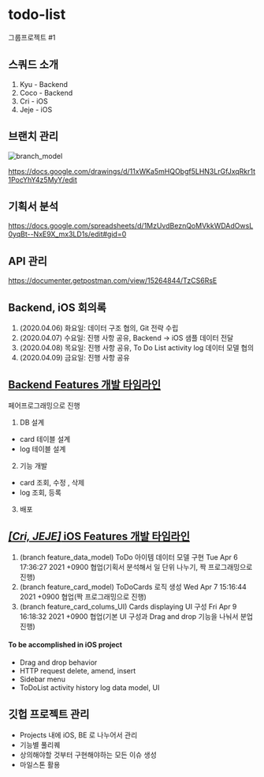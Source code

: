 # todo-list
그룹프로젝트 #1

## 스쿼드 소개
1. Kyu - Backend
3. Coco - Backend 
4. Cri - iOS
5. Jeje - iOS

## 브랜치 관리

![branch_model](https://user-images.githubusercontent.com/59721293/114133022-7b9da480-9959-11eb-91f7-70ba47a585da.png)

https://docs.google.com/drawings/d/11xWKa5mHQObgf5LHN3LrGfJxqRkr1t1PocYhY4z5MyY/edit

## 기획서 분석
https://docs.google.com/spreadsheets/d/1MzUvdBeznQoMVkkWDAdOwsL0yqBt--NxE9X_mx3LD1s/edit#gid=0

## API 관리
https://documenter.getpostman.com/view/15264844/TzCS6RsE  

## Backend, iOS 회의록

1. (2020.04.06) 화요일: 데이터 구조 협의, Git 전략 수립
2. (2020.04.07) 수요일: 진행 사항 공유, Backend -> iOS 샘플 데이터 전달
3. (2020.04.08) 목요일: 진행 사항 공유, To Do List activity log 데이터 모델 협의
4. (2020.04.09) 금요일: 진행 사항 공유

## [Backend Features 개발 타임라인](https://github.com/ChoiGiSung/todo-list/tree/backend/backend)

페어프로그래밍으로 진행
1. DB 설계
  - card 테이블 설계
  - log 테이블 설계
2. 기능 개발
  - card 조회, 수정 , 삭제
  - log 조회, 등록
3. 배포


## [*[Cri, JEJE]* iOS Features 개발 타임라인](https://github.com/ChoiGiSung/todo-list/tree/iOS/ios)
1. (branch feature_data_model) ToDo 아이템 데이터 모델 구현 Tue Apr 6 17:36:27 2021 +0900
협업(기획서 분석해서 일 단위 나누기, 짝 프로그래밍으로 진행)
2. (branch feature_card_model) ToDoCards 로직 생성 Wed Apr 7 15:16:44 2021 +0900
협업(짝 프로그래밍으로 진행)
3. (branch feature_card_colums_UI) Cards displaying UI 구성 Fri Apr 9 16:18:32 2021 +0900
협업(기본 UI 구성과 Drag and drop 기능을 나눠서 분업 진행)

#### To be accomplished in iOS project
- Drag and drop behavior
- HTTP request delete, amend, insert
- Sidebar menu
- ToDoList activity history log data model, UI


## 깃헙 프로젝트 관리

- Projects 내에 iOS, BE 로 나누어서 관리
- 기능별 풀리퀘
- 상의해야할 것부터 구현해야하는 모든 이슈 생성
- 마일스톤 활용

